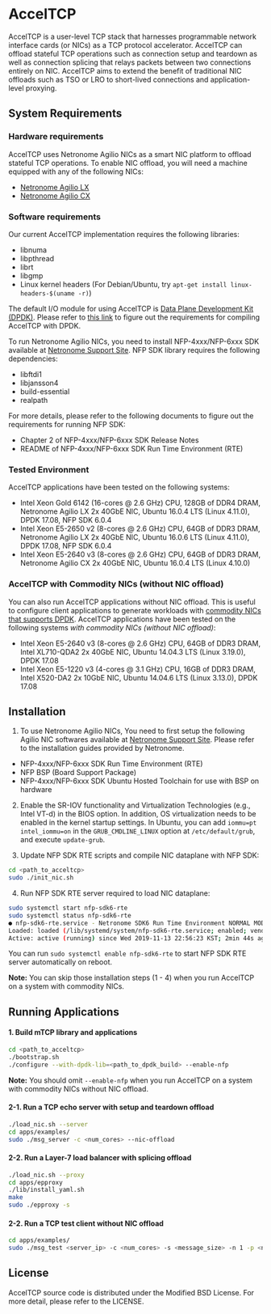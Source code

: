 # AccelTCP

AccelTCP is a user-level TCP stack that harnesses programmable network interface cards (or NICs) as a TCP protocol accelerator. AccelTCP can offload stateful TCP operations such as connection setup and teardown as well as connection splicing that relays packets between two connections entirely on NIC. AccelTCP aims to extend the benefit of traditional NIC offloads such as TSO or LRO to short-lived connections and application-level proxying.


## System Requirements

### Hardware requirements

AccelTCP uses Netronome Agilio NICs as a smart NIC platform to offload stateful TCP operations. To enable NIC offload, you will need a machine equipped with any of the following NICs:

* [Netronome Agilio LX](https://www.netronome.com/products/agilio-lx/)
* [Netronome Agilio CX](https://www.netronome.com/products/agilio-cx/)

### Software requirements

Our current AccelTCP implementation requires the following libraries:

* libnuma
* libpthread
* librt
* libgmp
* Linux kernel headers (For Debian/Ubuntu, try `apt-get install linux-headers-$(uname -r)`)

The default I/O module for using AccelTCP is [Data Plane Development Kit (DPDK)](https://www.dpdk.org/). Please refer to [this link](https://doc.dpdk.org/guides/linux_gsg/sys_reqs.html) to figure out the requirements for compiling AccelTCP with DPDK.

To run Netronome Agilio NICs, you need to install NFP-4xxx/NFP-6xxx SDK available at [Netronome Support Site](https://support.netronome.com/index.php). NFP SDK library requires the following dependencies:

* libftdi1
* libjansson4
* build-essential
* realpath

For more details, please refer to the following documents to figure out the requirements for running NFP SDK:
* Chapter 2 of NFP-4xxx/NFP-6xxx SDK Release Notes
* README of NFP-4xxx/NFP-6xxx SDK Run Time Environment (RTE)

### Tested Environment

AccelTCP applications have been tested on the following systems:

* Intel Xeon Gold 6142 (16-cores @ 2.6 GHz) CPU, 128GB of DDR4 DRAM, Netronome Agilio LX 2x 40GbE NIC, Ubuntu 16.0.4 LTS (Linux 4.11.0), DPDK 17.08, NFP SDK 6.0.4
* Intel Xeon E5-2650 v2 (8-cores @ 2.6 GHz) CPU, 64GB of DDR3 DRAM, Netronome Agilio LX 2x 40GbE NIC, Ubuntu 16.0.6 LTS (Linux 4.11.0), DPDK 17.08, NFP SDK 6.0.4
* Intel Xeon E5-2640 v3 (8-cores @ 2.6 GHz) CPU, 64GB of DDR3 DRAM, Netronome Agilio CX 2x 40GbE NIC, Ubuntu 16.0.4 LTS (Linux 4.10.0)

### AccelTCP with Commodity NICs (without NIC offload)

You can also run AccelTCP applications without NIC offload. This is useful to configure client applications to generate workloads with [commodity NICs that supports DPDK](http://core.dpdk.org/supported/).
AccelTCP applications have been tested on the following systems *with commodity NICs (without NIC offload)*:

* Intel Xeon E5-2640 v3 (8-cores @ 2.6 GHz) CPU, 64GB of DDR3 DRAM, Intel XL710-QDA2 2x 40GbE NIC, Ubuntu 14.04.3 LTS (Linux 3.19.0), DPDK 17.08
* Intel Xeon E5-1220 v3 (4-cores @ 3.1 GHz) CPU, 16GB of DDR3 DRAM, Intel X520-DA2 2x 10GbE NIC, Ubuntu 14.04.6 LTS (Linux 3.13.0), DPDK 17.08


## Installation

1. To use Netronome Agilio NICs, You need to first setup the following Agilio NIC softwares available at [Netronome Support Site](https://support.netronome.com/index.php). Please refer to the installation guides provided by Netronome.
* NFP-4xxx/NFP-6xxx SDK Run Time Environment (RTE)
* NFP BSP (Board Support Package)
* NFP-4xxx/NFP-6xxx SDK Ubuntu Hosted Toolchain for use with BSP on hardware

2. Enable the SR-IOV functionality and Virtualization Technologies (e.g., Intel VT-d) in the BIOS option. In addition, OS virtualization needs to be enabled in the kernel startup settings. In Ubuntu, you can add `iommu=pt intel_iommu=on` in the `GRUB_CMDLINE_LINUX` option at `/etc/default/grub`, and execute `update-grub`.

3. Update NFP SDK RTE scripts and compile NIC dataplane with NFP SDK:
```bash
cd <path_to_acceltcp>
sudo ./init_nic.sh
```

4. Run NFP SDK RTE server required to load NIC dataplane:
```bash
sudo systemctl start nfp-sdk6-rte
sudo systemctl status nfp-sdk6-rte
● nfp-sdk6-rte.service - Netronome SDK6 Run Time Environment NORMAL MODE
Loaded: loaded (/lib/systemd/system/nfp-sdk6-rte.service; enabled; vendor preset: enabled)
Active: active (running) since Wed 2019-11-13 22:56:23 KST; 2min 44s ago
```

You can run `sudo systemctl enable nfp-sdk6-rte` to start NFP SDK RTE server automatically on reboot.

__Note:__ You can skip those installation steps (1 - 4) when you run AccelTCP on a system with commodity NICs.

## Running Applications

#### 1. Build mTCP library and applications

```bash
cd <path_to_acceltcp>
./bootstrap.sh
./configure --with-dpdk-lib=<path_to_dpdk_build> --enable-nfp
```
__Note:__ You should omit `--enable-nfp` when you run AccelTCP on a system with commodity NICs without NIC offload.

#### 2-1. Run a TCP echo server with setup and teardown offload

```bash
./load_nic.sh --server
cd apps/examples/
sudo ./msg_server -c <num_cores> --nic-offload
```

#### 2-2. Run a Layer-7 load balancer with splicing offload

```bash
./load_nic.sh --proxy
cd apps/epproxy
./lib/install_yaml.sh
make
sudo ./epproxy -s
```

#### 2-2. Run a TCP test client without NIC offload

```bash
cd apps/examples/
sudo ./msg_test <server_ip> -c <num_cores> -s <message_size> -n 1 -p <num_concurrent_conns>
```

## License
AccelTCP source code is distributed under the Modified BSD License. For more detail, please refer to the LICENSE.
